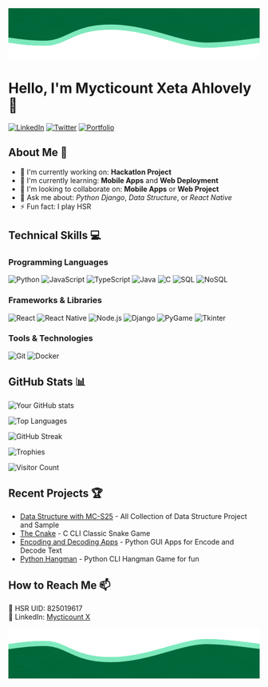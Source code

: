 <div align="center">
    <img src="./assets/waves-upper.gif" alt="Wave"/>
</div>

# Hello, I'm Mycticount Xeta Ahlovely 👋

[![LinkedIn](https://img.shields.io/badge/LinkedIn-0077B5?style=for-the-badge&logo=linkedin&logoColor=white)](https://www.linkedin.com/in/michael-ahlovely-stevenson-7b1b62325/)
[![Twitter](https://img.shields.io/badge/Twitter-1DA1F2?style=for-the-badge&logo=twitter&logoColor=white)](your-twitter-url)
[![Portfolio](https://img.shields.io/badge/Portfolio-%23000000.svg?style=for-the-badge&logo=firefox&logoColor=white)](your-portfolio-url)

## About Me 🚀
- 🔭 I'm currently working on: **Hackatlon Project**
- 🌱 I'm currently learning: **Mobile Apps** and **Web Deployment**
- 👯 I'm looking to collaborate on: **Mobile Apps** or **Web Project**
- 💬 Ask me about: *Python Django*, *Data Structure*, or *React Native*
- ⚡ Fun fact: I play HSR

## Technical Skills 💻

### Programming Languages
![Python](https://img.shields.io/badge/Python-3776AB?style=for-the-badge&logo=python&logoColor=white)
![JavaScript](https://img.shields.io/badge/JavaScript-F7DF1E?style=for-the-badge&logo=javascript&logoColor=black)
![TypeScript](https://img.shields.io/badge/TypeScript-007ACC?style=for-the-badge&logo=typescript&logoColor=white)
![Java](https://img.shields.io/badge/Java-ED8B00?style=for-the-badge&logo=openjdk&logoColor=white)
![C](https://img.shields.io/badge/C-00599C?style=for-the-badge&logo=c&logoColor=white)
![SQL](https://img.shields.io/badge/SQL-4479A1?style=for-the-badge&logo=mysql&logoColor=white)
![NoSQL](https://img.shields.io/badge/NoSQL-4EA94B?style=for-the-badge&logo=mongodb&logoColor=white)

### Frameworks & Libraries
![React](https://img.shields.io/badge/React-20232A?style=for-the-badge&logo=react&logoColor=61DAFB)
![React Native](https://img.shields.io/badge/React_Native-20232A?style=for-the-badge&logo=react&logoColor=61DAFB)
![Node.js](https://img.shields.io/badge/Node.js-339933?style=for-the-badge&logo=nodedotjs&logoColor=white)
![Django](https://img.shields.io/badge/Django-092E20?style=for-the-badge&logo=django&logoColor=white)
![PyGame](https://img.shields.io/badge/PyGame-092E20?style=for-the-badge&logo=python&logoColor=white)
![Tkinter](https://img.shields.io/badge/Tkinter-3776AB?style=for-the-badge&logo=python&logoColor=white)

### Tools & Technologies
![Git](https://img.shields.io/badge/Git-F05032?style=for-the-badge&logo=git&logoColor=white)
![Docker](https://img.shields.io/badge/Docker-2496ED?style=for-the-badge&logo=docker&logoColor=white)

## GitHub Stats 📊

![Your GitHub stats](https://github-readme-stats.vercel.app/api?username=Mycticount-X&show_icons=true&theme=radical)

![Top Languages](https://github-readme-stats.vercel.app/api/top-langs/?username=Mycticount-X&layout=compact&theme=radical)

![GitHub Streak](https://streak-stats.demolab.com/?user=Mycticount-X)

![Trophies](https://github-profile-trophy.vercel.app/?username=Mycticount-X)

![Visitor Count](https://profile-counter.glitch.me/Mycticount-X/count.svg)

## Recent Projects 🏆

- [Data Structure with MC-S25](https://github.com/Mycticount-X/Data-Structure-and-Algorithm-MC-S25) - All Collection of Data Structure Project and Sample
- [The Cnake](https://github.com/Mycticount-X/The-Cnake) - C CLI Classic Snake Game
- [Encoding and Decoding Apps](https://github.com/Mycticount-X/Encryption-and-Decryption-Program) - Python GUI Apps for Encode and Decode Text
- [Python Hangman](https://github.com/Mycticount-X/Hangman-Game) - Python CLI Hangman Game for fun 

## How to Reach Me 📫

📧 HSR UID: 825019617  
💼 LinkedIn: [Mycticount X](https://www.linkedin.com/in/michael-ahlovely-stevenson-7b1b62325/)

<div align="center">
    <img src="./assets/waves-bottom.gif" alt="Wave"/>
</div>